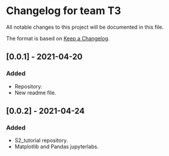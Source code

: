 # Changelog for team T3

All notable changes to this project will be documented in this file.

The format is based on [Keep a Changelog](https://keepachangelog.com/en/1.0.0/).

## [0.0.1] - 2021-04-20

### Added

- Repository.
- New readme file.

## [0.0.2] - 2021-04-24

### Added

- S2_tutorial repository.
- Matplotlib and Pandas jupyterlabs.
